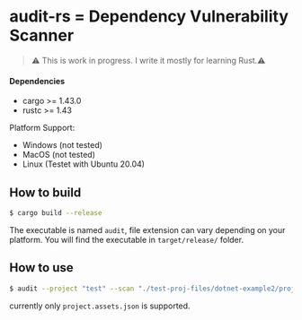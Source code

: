 # audit-rs = Dependency Vulnerability Scanner

> :warning: This is work in progress. I write it mostly for learning Rust.:warning:

#### Dependencies

- cargo >= 1.43.0
- rustc >= 1.43

Platform Support:
- Windows (not tested)
- MacOS (not tested)
- Linux (Testet with Ubuntu 20.04)

## How to build

```sh
$ cargo build --release
```

The executable is named `audit`, file extension can vary depending on your platform. You will find the executable in `target/release/` folder.

## How to use

```sh
$ audit --project "test" --scan "./test-proj-files/dotnet-example2/project.assets.json"
```
currently only `project.assets.json` is supported.